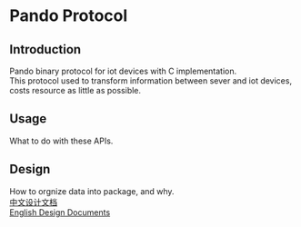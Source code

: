 # Pando Protocol

## Introduction
Pando binary protocol for iot devices with C implementation.   
This protocol used to transform information between sever and iot devices, costs resource as little as possible.   

## Usage
What to do with these APIs. 

## Design
How to orgnize data into package, and why.   
[中文设计文档](chinese-documents)  
[English Design Documents](https://github.com/PandoCloud/pando-protocol/wiki/english-document)  
